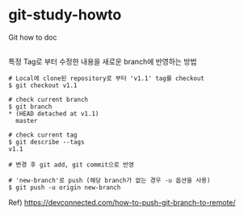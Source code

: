 # git-study-howto
Git how to doc

## 
특정 Tag로 부터 수정한 내용을 새로운 branch에 반영하는 방법

```
# Local에 clone된 repository로 부터 'v1.1' tag를 checkout
$ git checkout v1.1

# check current branch
$ git branch
* (HEAD detached at v1.1)
  master

# check current tag
$ git describe --tags
v1.1

# 변경 후 git add, git commit으로 반영

# 'new-branch'로 push (해당 branch가 없는 경우 -u 옵션을 사용)
$ git push -u origin new-branch

```

Ref)
https://devconnected.com/how-to-push-git-branch-to-remote/
